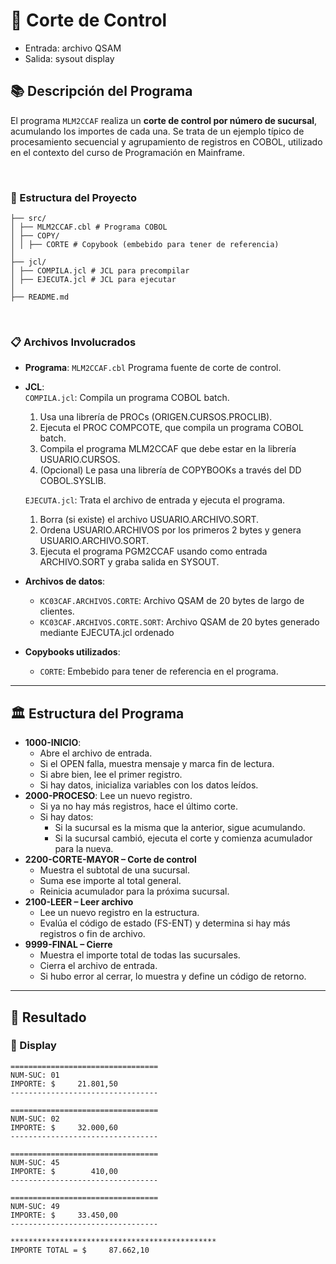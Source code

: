 # 📄 Corte de Control
- Entrada: archivo QSAM
- Salida: sysout display
## 📚 Descripción del Programa
El programa `MLM2CCAF` realiza un **corte de control por número de sucursal**, acumulando los importes de cada una. Se trata de un ejemplo típico de procesamiento secuencial y agrupamiento de registros en COBOL, utilizado en el contexto del curso de Programación en Mainframe.

</br>

### 🚀 Estructura del Proyecto

```
├── src/
│ ├── MLM2CCAF.cbl # Programa COBOL 
│ ├── COPY/
│ │ ├── CORTE # Copybook (embebido para tener de referencia)
│
├── jcl/
│ ├── COMPILA.jcl # JCL para precompilar
│ ├── EJECUTA.jcl # JCL para ejecutar
│
├── README.md
```
</br>

### 📋 Archivos Involucrados

- **Programa**: `MLM2CCAF.cbl` Programa fuente de corte de control.
- **JCL**: \
`COMPILA.jcl`: Compila un programa COBOL batch.
  1. Usa una librería de PROCs (ORIGEN.CURSOS.PROCLIB).
  2. Ejecuta el PROC COMPCOTE, que compila un programa COBOL batch.
  3. Compila el programa MLM2CCAF que debe estar en la librería USUARIO.CURSOS.
  4. (Opcional) Le pasa una librería de COPYBOOKs a través del DD COBOL.SYSLIB. 

  `EJECUTA.jcl`: Trata el archivo de entrada y ejecuta el programa.
  1. Borra (si existe) el archivo USUARIO.ARCHIVO.SORT.
  2. Ordena USUARIO.ARCHIVOS por los primeros 2 bytes y genera USUARIO.ARCHIVO.SORT.
  3. Ejecuta el programa PGM2CCAF usando como entrada ARCHIVO.SORT y graba salida en SYSOUT.


- **Archivos de datos**:
  - `KC03CAF.ARCHIVOS.CORTE`: Archivo QSAM de 20 bytes de largo de clientes. 
  - `KC03CAF.ARCHIVOS.CORTE.SORT`: Archivo QSAM de 20 bytes generado mediante EJECUTA.jcl ordenado 
- **Copybooks utilizados**:
  - `CORTE`: Embebido para tener de referencia en el programa.
---

## 🏛️ Estructura del Programa 
- **1000-INICIO**: 
  - Abre el archivo de entrada.
  - Si el OPEN falla, muestra mensaje y marca fin de lectura.
  - Si abre bien, lee el primer registro.
  - Si hay datos, inicializa variables con los datos leídos.
- **2000-PROCESO**: 
Lee un nuevo registro.
  - Si ya no hay más registros, hace el último corte.
  - Si hay datos:
    - Si la sucursal es la misma que la anterior, sigue acumulando.
    - Si la sucursal cambió, ejecuta el corte y comienza acumulador para la nueva.
- **2200-CORTE-MAYOR – Corte de control**
  - Muestra el subtotal de una sucursal.
  - Suma ese importe al total general.
  - Reinicia acumulador para la próxima sucursal.
- **2100-LEER – Leer archivo**
  - Lee un nuevo registro en la estructura.
  - Evalúa el código de estado (FS-ENT) y determina si hay más registros o fin de archivo.
- **9999-FINAL – Cierre**
  - Muestra el importe total de todas las sucursales.
  - Cierra el archivo de entrada.
  - Si hubo error al cerrar, lo muestra y define un código de retorno.

---


## 🎯 Resultado

### 💬 Display 
```TEXT
=================================                                  
NUM-SUC: 01 
IMPORTE: $     21.801,50                                           
---------------------------------                                  
            
=================================                                  
NUM-SUC: 02 
IMPORTE: $     32.000,60                                           
---------------------------------                                  
            
=================================                                  
NUM-SUC: 45 
IMPORTE: $        410,00                                           
---------------------------------                                  
            
=================================                                  
NUM-SUC: 49 
IMPORTE: $     33.450,00                                           
---------------------------------                                  
            
**********************************************                     
IMPORTE TOTAL = $     87.662,10                                    
```